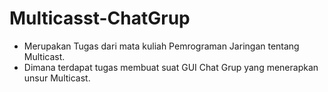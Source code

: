 # Multicasst-ChatGrup
- Merupakan Tugas dari mata kuliah Pemrograman Jaringan tentang Multicast.
- Dimana terdapat tugas membuat suat GUI Chat Grup yang menerapkan unsur Multicast.